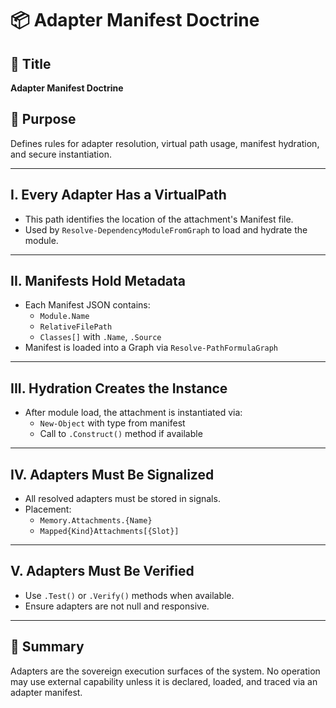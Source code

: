 # 📦 Adapter Manifest Doctrine

## 📖 Title
**Adapter Manifest Doctrine**

## 🌟 Purpose
Defines rules for adapter resolution, virtual path usage, manifest hydration, and secure instantiation.

---

## I. Every Adapter Has a VirtualPath

- This path identifies the location of the attachment's Manifest file.
- Used by `Resolve-DependencyModuleFromGraph` to load and hydrate the module.

---

## II. Manifests Hold Metadata

- Each Manifest JSON contains:
  - `Module.Name`
  - `RelativeFilePath`
  - `Classes[]` with `.Name`, `.Source`
- Manifest is loaded into a Graph via `Resolve-PathFormulaGraph`

---

## III. Hydration Creates the Instance

- After module load, the attachment is instantiated via:
  - `New-Object` with type from manifest
  - Call to `.Construct()` method if available

---

## IV. Adapters Must Be Signalized

- All resolved adapters must be stored in signals.
- Placement:
  - `Memory.Attachments.{Name}`
  - `Mapped{Kind}Attachments[{Slot}]`

---

## V. Adapters Must Be Verified

- Use `.Test()` or `.Verify()` methods when available.
- Ensure adapters are not null and responsive.

---

## 🧠 Summary

Adapters are the sovereign execution surfaces of the system. No operation may use external capability unless it is declared, loaded, and traced via an adapter manifest.
